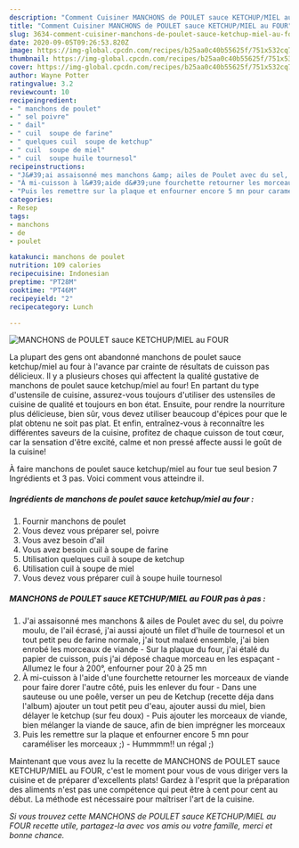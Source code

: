 ```yaml
---
description: "Comment Cuisiner MANCHONS de POULET sauce KETCHUP/MIEL au FOUR"
title: "Comment Cuisiner MANCHONS de POULET sauce KETCHUP/MIEL au FOUR"
slug: 3634-comment-cuisiner-manchons-de-poulet-sauce-ketchup-miel-au-four
date: 2020-09-05T09:26:53.820Z
image: https://img-global.cpcdn.com/recipes/b25aa0c40b55625f/751x532cq70/manchons-de-poulet-sauce-ketchupmiel-au-four-photo-principale-de-la-recette.jpg
thumbnail: https://img-global.cpcdn.com/recipes/b25aa0c40b55625f/751x532cq70/manchons-de-poulet-sauce-ketchupmiel-au-four-photo-principale-de-la-recette.jpg
cover: https://img-global.cpcdn.com/recipes/b25aa0c40b55625f/751x532cq70/manchons-de-poulet-sauce-ketchupmiel-au-four-photo-principale-de-la-recette.jpg
author: Wayne Potter
ratingvalue: 3.2
reviewcount: 10
recipeingredient:
- " manchons de poulet"
- " sel poivre"
- " dail"
- " cuil  soupe de farine"
- " quelques cuil  soupe de ketchup"
- " cuil  soupe de miel"
- " cuil  soupe huile tournesol"
recipeinstructions:
- "J&#39;ai assaisonné mes manchons &amp; ailes de Poulet avec du sel, du poivre moulu, de l&#39;ail écrasé, j&#39;ai aussi ajouté un filet d&#39;huile de tournesol et un tout petit peu de farine normale, j&#39;ai tout malaxé ensemble, j&#39;ai bien enrobé les morceaux de viande Sur la plaque du four, j&#39;ai étalé du papier de cuisson, puis j&#39;ai déposé chaque morceau en les espaçant  Allumez le four à 200°, enfourner pour 20 à 25 mn"
- "À mi-cuisson à l&#39;aide d&#39;une fourchette retourner les morceaux de viande pour faire dorer l&#39;autre côté, puis les enlever du four Dans une sauteuse ou une poêle, verser un peu de Ketchup (recette déja dans l&#39;album) ajouter un tout petit peu d&#39;eau, ajouter aussi du miel, bien délayer le ketchup (sur feu doux) Puis ajouter les morceaux de viande, bien mélanger la viande de sauce, afin de bien imprégner les morceaux"
- "Puis les remettre sur la plaque et enfourner encore 5 mn pour caraméliser les morceaux ;)  Hummmm!! un régal ;)"
categories:
- Resep
tags:
- manchons
- de
- poulet

katakunci: manchons de poulet 
nutrition: 109 calories
recipecuisine: Indonesian
preptime: "PT28M"
cooktime: "PT46M"
recipeyield: "2"
recipecategory: Lunch

---
```



![MANCHONS de POULET sauce KETCHUP/MIEL au FOUR](https://img-global.cpcdn.com/recipes/b25aa0c40b55625f/751x532cq70/manchons-de-poulet-sauce-ketchupmiel-au-four-photo-principale-de-la-recette.jpg)

La plupart des gens ont abandonné manchons de poulet sauce ketchup/miel au four à l'avance par crainte de résultats de cuisson pas délicieux. Il y a plusieurs choses qui affectent la qualité gustative de manchons de poulet sauce ketchup/miel au four! En partant du type d'ustensile de cuisine, assurez-vous toujours d'utiliser des ustensiles de cuisine de qualité et toujours en bon état. Ensuite, pour rendre la nourriture plus délicieuse, bien sûr, vous devez utiliser beaucoup d'épices pour que le plat obtenu ne soit pas plat. Et enfin, entraînez-vous à reconnaître les différentes saveurs de la cuisine, profitez de chaque cuisson de tout cœur, car la sensation d'être excité, calme et non pressé affecte aussi le goût de la cuisine!

<!--inarticleads1-->

À faire manchons de poulet sauce ketchup/miel au four tue seul besion 7 Ingrédients et 3 pas. Voici comment vous atteindre il.

##### Ingrédients de manchons de poulet sauce ketchup/miel au four :

1. Fournir  manchons de poulet
1. Vous devez vous préparer  sel, poivre
1. Vous avez besoin  d&#39;ail
1. Vous avez besoin  cuil à soupe de farine
1. Utilisation  quelques cuil à soupe de ketchup
1. Utilisation  cuil à soupe de miel
1. Vous devez vous préparer  cuil à soupe huile tournesol




<!--inarticleads2-->

##### MANCHONS de POULET sauce KETCHUP/MIEL au FOUR pas à pas :

1. J&#39;ai assaisonné mes manchons &amp; ailes de Poulet avec du sel, du poivre moulu, de l&#39;ail écrasé, j&#39;ai aussi ajouté un filet d&#39;huile de tournesol et un tout petit peu de farine normale, j&#39;ai tout malaxé ensemble, j&#39;ai bien enrobé les morceaux de viande - Sur la plaque du four, j&#39;ai étalé du papier de cuisson, puis j&#39;ai déposé chaque morceau en les espaçant  - Allumez le four à 200°, enfourner pour 20 à 25 mn
1. À mi-cuisson à l&#39;aide d&#39;une fourchette retourner les morceaux de viande pour faire dorer l&#39;autre côté, puis les enlever du four - Dans une sauteuse ou une poêle, verser un peu de Ketchup (recette déja dans l&#39;album) ajouter un tout petit peu d&#39;eau, ajouter aussi du miel, bien délayer le ketchup (sur feu doux) - Puis ajouter les morceaux de viande, bien mélanger la viande de sauce, afin de bien imprégner les morceaux
1. Puis les remettre sur la plaque et enfourner encore 5 mn pour caraméliser les morceaux ;)  - Hummmm!! un régal ;)




<!--inarticleads1-->

<p>
Maintenant que vous avez lu la recette de MANCHONS de POULET sauce KETCHUP/MIEL au FOUR, c'est le moment pour vous de vous diriger vers la cuisine et de préparer d'excellents plats! Gardez à l'esprit que la préparation des aliments n'est pas une compétence qui peut être à cent pour cent au début. La méthode est nécessaire pour maîtriser l'art de la cuisine.
</p>

<p>
<i>Si vous trouvez cette MANCHONS de POULET sauce KETCHUP/MIEL au FOUR recette utile, partagez-la avec vos amis ou votre famille, merci et bonne chance.</i>
</p>
